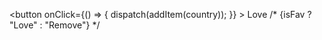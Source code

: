    <button
        onClick={() => {
          dispatch(addItem(country));
        }}
      >
        Love
        /* {isFav ? "Love" : "Remove"} */
      </button> 